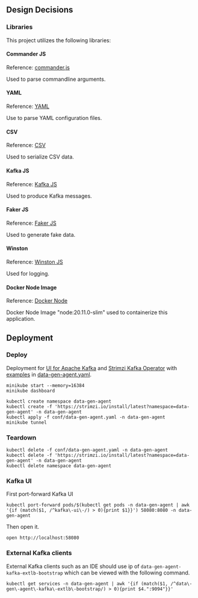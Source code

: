 
## Design Decisions

### Libraries

This project utilizes the following libraries:

#### Commander JS
Reference: [commander.js](https://github.com/tj/commander.js#readme)

Used to parse commandline arguments.

#### YAML
Reference: [YAML](https://eemeli.org/yaml/#yaml)

Use to parse YAML configuration files.

#### CSV
Reference: [CSV](https://csv.js.org)

Used to serialize CSV data.

#### Kafka JS
Reference: [Kafka JS](https://kafka.js.org/docs/getting-started)

Used to produce Kafka messages.

#### Faker JS
Reference: [Faker JS](https://fakerjs.dev/api/)

Used to generate fake data.

#### Winston
Reference: [Winston JS](https://github.com/winstonjs/)

Used for logging.

#### Docker Node Image 
Reference: [Docker Node](https://github.com/nodejs/docker-node/blob/main/README.md#how-to-use-this-image)

Docker Node Image "node:20.11.0-slim" used to containerize this application.

## Deployment

### Deploy

Deployment for [UI for Apache Kafka](https://docs.kafka-ui.provectus.io/overview/getting-started)
and [Strimzi Kafka Operator](https://strimzi.io/quickstarts/) with [examples](https://github.com/strimzi/strimzi-kafka-operator/blob/0.39.0/examples/kafka/kafka-ephemeral.yaml)
in [data-gen-agent.yaml](./conf/data-gen-agent.yaml).

```shell
minikube start --memory=16384
minikube dashboard
```

```shell
kubectl create namespace data-gen-agent
kubectl create -f 'https://strimzi.io/install/latest?namespace=data-gen-agent' -n data-gen-agent
kubectl apply -f conf/data-gen-agent.yaml -n data-gen-agent
minikube tunnel
```
### Teardown
```shell
kubectl delete -f conf/data-gen-agent.yaml -n data-gen-agent
kubectl delete -f 'https://strimzi.io/install/latest?namespace=data-gen-agent' -n data-gen-agent
kubectl delete namespace data-gen-agent
```
### Kafka UI
First port-forward Kafka UI
```shell
kubectl port-forward pods/$(kubectl get pods -n data-gen-agent | awk '{if (match($1, /^kafka\-ui\-/) > 0){print $1}}') 58080:8080 -n data-gen-agent  
```
Then open it.
```shell
open http://localhost:58080
```
### External Kafka clients

External Kafka clients such as an IDE should use ip of `data-gen-agent-kafka-extlb-bootstrap` which
can be viewed with the following command.
```shell
kubectl get services -n data-gen-agent | awk '{if (match($1, /^data\-gen\-agent\-kafka\-extlb\-bootstrap/) > 0){print $4.":9094"}}'  
```




